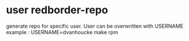# user redborder-repo

generate repo for specific user. User can be overwritten with USERNAME
example : USERNAME=dvanhoucke make rpm